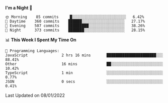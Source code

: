<!--START_SECTION:waka-->
**I'm a Night 🦉** 

```text
🌞 Morning    85 commits     █░░░░░░░░░░░░░░░░░░░░░░░░   6.42% 
🌆 Daytime    360 commits    ██████░░░░░░░░░░░░░░░░░░░   27.17% 
🌃 Evening    507 commits    █████████░░░░░░░░░░░░░░░░   38.26% 
🌙 Night      373 commits    ███████░░░░░░░░░░░░░░░░░░   28.15%

```


📊 **This Week I Spent My Time On** 

```text
💬 Programming Languages: 
JavaScript               2 hrs 16 mins       ██████████████████████░░░   88.41% 
Other                    16 mins             ██░░░░░░░░░░░░░░░░░░░░░░░   10.42% 
TypeScript               1 min               ░░░░░░░░░░░░░░░░░░░░░░░░░   0.77% 
JSON                     0 secs              ░░░░░░░░░░░░░░░░░░░░░░░░░   0.41%

```


 Last Updated on 08/01/2022
<!--END_SECTION:waka-->
